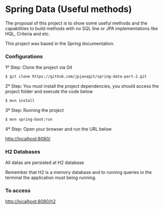 # Spring Data (Useful methods)

The proposal of this project is to show some useful methods and the capabilities to build methods with no SQL line or JPA implementations like
HQL, Criteria and etc.

This project was based in the Spring documentation.

### Configurations

 1º Step: Clone the project via Git 
 
 ```sh
$ git clone https://github.com/jpjavagit/spring-data-part-2.git
```
 
 2º Step: You must install the project dependencies, you should access the project folder and execute the code below

```sh
$ mvn install
```

 3º Step: Running the project
```sh
$ mvn spring-boot:run
```

 4º Step: Open your browser and run the URL below

<http://localhost:8080/>

### H2 Databases

All datas are persisted at H2 database

Remember that H2 is a memory database and to running queries in the terminal the application must being running.

### To access 

<http://localhost:8080/h2>

